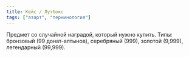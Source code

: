 ```yaml
---
title: Кейс / Лутбокс
tags: ["азарт", "терминология"]
---
```


Предмет со случайной наградой, который нужно купить. Типы: бронзовый (99 донат-алтынов), серебряный (999), золотой (9,999), легендарный (99,999).